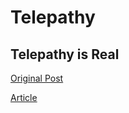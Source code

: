 
# Telepathy

## Telepathy is Real

[Original Post](https://x.com/AlpacaAurelius/status/1793080223795490892)

[Article](https://pbs.twimg.com/media/GOJMWuTWMAAIX7S?format=jpg&name=small)